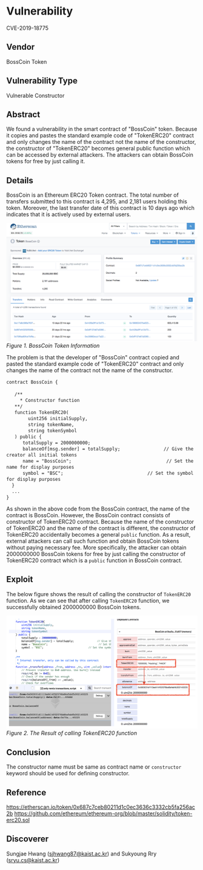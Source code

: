 # Vulnerability
CVE-2019-18775

## Vendor
BossCoin Token

## Vulnerability Type
Vulnerable Constructor

## Abstract
We found a vulnerability in the smart contract of "BossCoin" token. 
Because it copies and pastes the standard example code of "TokenERC20" contract and only changes the name of the contract not the name of the constructor, the constructor of "TokenERC20" becomes general public function which can be accessed by external attackers.
The attackers can obtain BossCoin tokens for free by just calling it.

## Details
BossCoin is an Ethereum ERC20 Token contract. The total number of transfers submitted to this contract is 4,295, and 2,181 users holding this token.
Moreover, the last transfer date of this contract is 10 days ago which indicates that it is actively used by external users.

![](./img/copy_img1.png)
  *Figure 1. BossCoin Token Information*

The problem is that the developer of "BossCoin" contract copied and pasted the standard example code of "TokenERC20" contract and only changes the name of the contract not the name of the constructor.

```
contract BossCoin {
   
   /**
     * Constructor function
   **/
   function TokenERC20(
        uint256 initialSupply,
        string tokenName,
        string tokenSymbol
   ) public {
      totalSupply = 2000000000;
      balanceOf[msg.sender] = totalSupply;                // Give the creator all initial tokens
      name = "BossCoin";                                   // Set the name for display purposes
      symbol = "BSC";                               // Set the symbol for display purposes
  }
  ...
}
```
As shown in the above code from the BossCoin contract, the name of the contract is BossCoin.
However, the BossCoin contract consists of constructor of TokenERC20 contract.
Because the name of the constructor of TokenERC20 and the name of the contract is different,
the constructor of TokenERC20 accidentally becomes a general `public` function.
As a result, external attackers can call such function and obtain BossCoin tokens without paying necessary fee.
More specifically, the attacker can obtain 2000000000 BossCoin tokens for free by just calling the constructor of TokenERC20 contract which is a `public` function in BossCoin contract.

## Exploit
The below figure shows the result of calling the constructor of `TokenERC20` function.
As we can see that after calling `TokenERC20` function, we successfully obtained 2000000000 BossCoin tokens.

  ![](./img/copy_img2.png)
  *Figure 2. The Result of calling TokenERC20 function*

## Conclusion
The constructor name must be same as contract name or `constructor` keyword should be used for defining constructor.

## Reference
https://etherscan.io/token/0x687c7ceb80211d1c0ec3636c3332cb5fa256ac2b
https://github.com/ethereum/ethereum-org/blob/master/solidity/token-erc20.sol

## Discoverer
Sungjae Hwang (sjhwang87@kaist.ac.kr) and Sukyoung Rry (sryu.cs@kaist.ac.kr)
